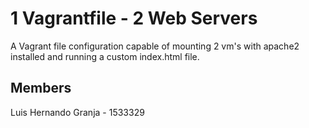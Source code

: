 # 1 Vagrantfile - 2 Web Servers
A Vagrant file configuration capable of mounting 2 vm's with apache2 installed and running a custom index.html file.

## Members
Luis Hernando Granja - 1533329

